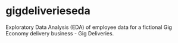 # gigdeliverieseda
Exploratory Data Analysis (EDA) of employee data for a fictional Gig Economy delivery business - Gig Deliveries.
